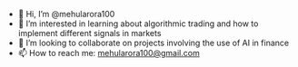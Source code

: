 - 👋 Hi, I’m @mehularora100
- 👀 I’m interested in learning about algorithmic trading and how to implement different signals in markets
- 💞️ I’m looking to collaborate on projects involving the use of AI in finance
- 📫 How to reach me: mehularora100@gmail.com

<!---
mehularora100/mehularora100 is a ✨ special ✨ repository because its `README.md` (this file) appears on your GitHub profile.
You can click the Preview link to take a look at your changes.
--->
